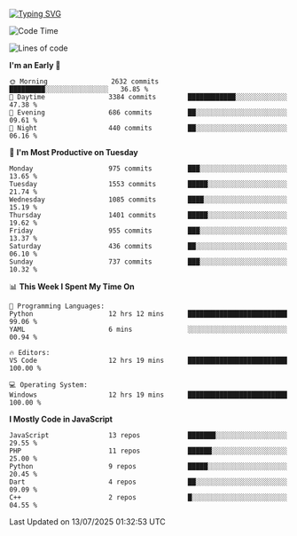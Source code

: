 [![Typing SVG](https://readme-typing-svg.demolab.com?font=Fira+Code&pause=1000&color=F7F7F7&random=false&width=435&lines=Hi+%F0%9F%91%8B%2C+I'm+Rafiu+Sidqi;Junior+Backend+Developer)](https://git.io/typing-svg)
<!--START_SECTION:waka-->
![Code Time](http://img.shields.io/badge/Code%20Time-800%20hrs%2041%20mins-blue)

![Lines of code](https://img.shields.io/badge/From%20Hello%20World%20I%27ve%20Written-2.5%20million%20lines%20of%20code-blue)

**I'm an Early 🐤** 

```text
🌞 Morning                2632 commits        █████████░░░░░░░░░░░░░░░░   36.85 % 
🌆 Daytime                3384 commits        ████████████░░░░░░░░░░░░░   47.38 % 
🌃 Evening                686 commits         ██░░░░░░░░░░░░░░░░░░░░░░░   09.61 % 
🌙 Night                  440 commits         ██░░░░░░░░░░░░░░░░░░░░░░░   06.16 % 
```
📅 **I'm Most Productive on Tuesday** 

```text
Monday                   975 commits         ███░░░░░░░░░░░░░░░░░░░░░░   13.65 % 
Tuesday                  1553 commits        █████░░░░░░░░░░░░░░░░░░░░   21.74 % 
Wednesday                1085 commits        ████░░░░░░░░░░░░░░░░░░░░░   15.19 % 
Thursday                 1401 commits        █████░░░░░░░░░░░░░░░░░░░░   19.62 % 
Friday                   955 commits         ███░░░░░░░░░░░░░░░░░░░░░░   13.37 % 
Saturday                 436 commits         ██░░░░░░░░░░░░░░░░░░░░░░░   06.10 % 
Sunday                   737 commits         ███░░░░░░░░░░░░░░░░░░░░░░   10.32 % 
```


📊 **This Week I Spent My Time On** 

```text
💬 Programming Languages: 
Python                   12 hrs 12 mins      █████████████████████████   99.06 % 
YAML                     6 mins              ░░░░░░░░░░░░░░░░░░░░░░░░░   00.94 % 

🔥 Editors: 
VS Code                  12 hrs 19 mins      █████████████████████████   100.00 % 

💻 Operating System: 
Windows                  12 hrs 19 mins      █████████████████████████   100.00 % 
```

**I Mostly Code in JavaScript** 

```text
JavaScript               13 repos            ███████░░░░░░░░░░░░░░░░░░   29.55 % 
PHP                      11 repos            ██████░░░░░░░░░░░░░░░░░░░   25.00 % 
Python                   9 repos             █████░░░░░░░░░░░░░░░░░░░░   20.45 % 
Dart                     4 repos             ██░░░░░░░░░░░░░░░░░░░░░░░   09.09 % 
C++                      2 repos             █░░░░░░░░░░░░░░░░░░░░░░░░   04.55 % 
```




 Last Updated on 13/07/2025 01:32:53 UTC
<!--END_SECTION:waka-->
